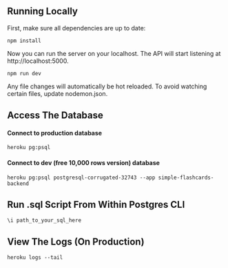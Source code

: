 ## Running Locally
First, make sure all dependencies are up to date:
```
npm install
```
Now you can run the server on your localhost. The API will start listening at http://localhost:5000.
```
npm run dev
```
Any file changes will automatically be hot reloaded. To avoid watching certain files, update nodemon.json.

## Access The Database

#### Connect to production database
```
heroku pg:psql
```

#### Connect to dev (free 10,000 rows version) database
```
heroku pg:psql postgresql-corrugated-32743 --app simple-flashcards-backend
```

## Run .sql Script From Within Postgres CLI
```
\i path_to_your_sql_here
```

## View The Logs (On Production)
```
heroku logs --tail
```
